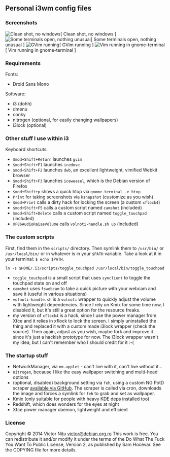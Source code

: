## Personal i3wm config files

### Screenshots

![Clean shot, no windows](https://raw.github.com/nightsh/i3config/master/shots/i3-wm1.png)[ Clean shot, no windows ]
![Some terminals open, nothing unusual](https://raw.github.com/nightsh/i3config/master/shots/i3-wm2.png)[ Some terminals open, nothing unusual ]
![GVim running](https://raw.github.com/nightsh/i3config/master/shots/i3-wm3.png)[ GVim running ]
![Vim running in gnome-terminal](https://raw.github.com/nightsh/i3config/master/shots/i3-wm4.png)[ Vim running in gnome-terminal ]


### Requirements

Fonts:

* Droid Sans Mono

Software:

* i3 (dohh)
* dmenu
* conky
* nitrogen (optional, for easily changing wallpapers)
* i3lock (optional)


### Other stuff I use within i3

Keyboard shortcuts:

* `$mod+Shift+Return` launches `gvim`
* `$mod+Shift+F1` launches `icedove`
* `$mod+Shift+F2` launches `dwb`, an excellent lightweight, vimified Webkit browser
* `$mod+Shift+F3` launches `iceweasel`, which is the Debian version of Firefox
* `$mod+Shift+p` shows a quick htop via `gnome-terminal -e htop`
* `Print` for taking screenshots via `ksnapshot` (customize as you wish)
* `$mod+Print` calls a dirty hack for locking the screen (a custom `xflock4`)
* `$mod+Shift+F5` calls a custom script named `camshot` (included)
* `$mod+Shift+Delete` calls a custom script named `toggle_touchpad` (included)
* `XF86AudioRaiseVolume` calls `volnoti-handle.sh up` (included)


### The custom scripts

First, find them in the `scripts/` directory. Then symlink them to `/usr/bin/`
or `/usr/local/bin/` or in whatever is in your `$PATH` variable. Take a look at
it in your terminal: `$ echo $PATH`.

    ln -s $HOME/.i3/scripts/toggle_touchpad /usr/local/bin/toggle_touchpad

* `toggle_touchpad` is a small script that uses `synclient` to toggle the
  touchpad state on and off
* `camshot` uses `fswebcam` to take a quick picture with your webcam and save
  it (useful in various situations)
* `volnoti-handle.sh` is a `volnoti` wrapper to quickly adjust the volume with
  lightweight dependencies. Since I rely on Kmix for some time now, I disabled
  it, but it's still a great option for the resource freaks.
* my version of `xflock4` is a hack, since I use the power manager from Xfce
  and it relies in xflock to lock the screen. I simply uninstalled the thing
  and replaced it with a custom made i3lock wrapper (check the source). Then
  again, adjust as you wish, maybe fork and improve it since it's just a
  hackish prototype for now. The i3lock wrapper wasn't my idea, but I can't
  remember who I should credit for it :-(


### The startup stuff

* NetworkManager, via `nm-applet` - can't live with it, can't live without
  it...
* `nitrogen`, because I like the easy wallpaper switching and multi-head
  options
* (optional, disabled) background setting via `feh`, using a custom NG PotD
  scraper [available via GitHub](https://github.com:nightsh/natgeo-wallpaper).
  The scraper is called via cron, downloads the image and forces a symlink for
  `feh` to grab and set as wallpaper.
* Kmix (only suitable for people with heavy KDE deps installed too)
* Redshift, which does wonders for the eyes at night
* Xfce power manager daemon, lightweight and efficient


### License

Copyright © 2014 Victor Nițu <victor@debian.org.ro>
This work is free. You can redistribute it and/or modify it under the
terms of the Do What The Fuck You Want To Public License, Version 2,
as published by Sam Hocevar. See the COPYING file for more details.

